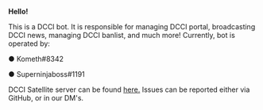 **Hello!**

This is a DCCI bot. It is responsible for managing DCCI portal, broadcasting DCCI news, managing DCCI banlist, and much more!
Currently, bot is operated by:

● Kometh#8342

● Superninjaboss#1191

DCCI Satellite server can be found [here.](https://discord.gg/bYy6qW5)
Issues can be reported either via GitHub, or in our DM's.